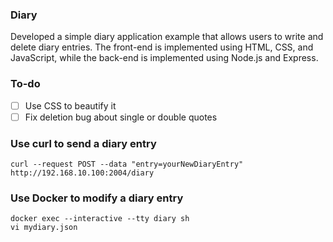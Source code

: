 ### Diary
Developed a simple diary application example that allows users to write and delete diary entries. The front-end is implemented using HTML, CSS, and JavaScript, while the back-end is implemented using Node.js and Express.

### To-do
- [ ] Use CSS to beautify it
- [ ] Fix deletion bug about single or double quotes

### Use curl to send a diary entry
```
curl --request POST --data "entry=yourNewDiaryEntry" http://192.168.10.100:2004/diary
```

### Use Docker to modify a diary entry
```
docker exec --interactive --tty diary sh
vi mydiary.json
```
